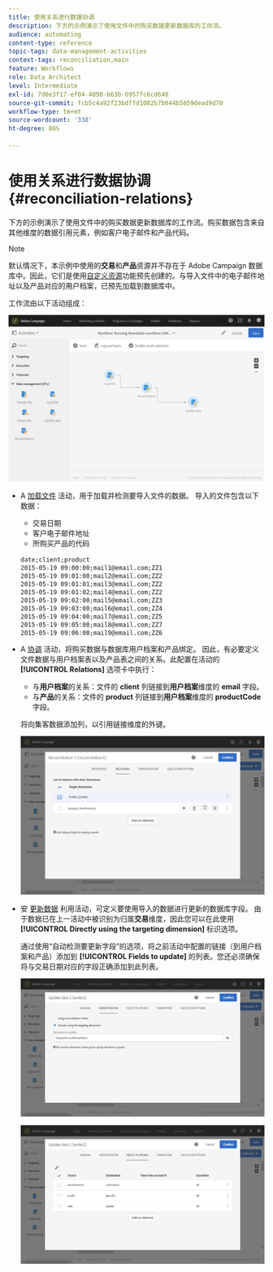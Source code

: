 ```yaml
---
title: 使用关系进行数据协调
description: 下方的示例演示了使用文件中的购买数据更新数据库的工作流。
audience: automating
content-type: reference
topic-tags: data-management-activities
context-tags: reconciliation,main
feature: Workflows
role: Data Architect
level: Intermediate
exl-id: 7d0e3f17-ef04-4890-b63b-6957fc6cd648
source-git-commit: fcb5c4a92f23bdffd1082b7b044b5859dead9d70
workflow-type: tm+mt
source-wordcount: '338'
ht-degree: 86%

---
```


# 使用关系进行数据协调 {#reconciliation-relations}

下方的示例演示了使用文件中的购买数据更新数据库的工作流。购买数据包含来自其他维度的数据引用元素，例如客户电子邮件和产品代码。

>[!NOTE]
>
>默认情况下，本示例中使用的&#x200B;**交易**&#x200B;和&#x200B;**产品**&#x200B;资源并不存在于 Adobe Campaign 数据库中。因此，它们是使用[自定义资源](../../developing/using/data-model-concepts.md)功能预先创建的。与导入文件中的电子邮件地址以及产品对应的用户档案，已预先加载到数据库中。

工作流由以下活动组成：

![](assets/reconciliation_example1.png)

* A [加载文件](../../automating/using/load-file.md) 活动，用于加载并检测要导入文件的数据。 导入的文件包含以下数据：

   * 交易日期
   * 客户电子邮件地址
   * 所购买产品的代码

   ```
   date;client;product
   2015-05-19 09:00:00;mail1@email.com;ZZ1
   2015-05-19 09:01:00;mail2@email.com;ZZ2
   2015-05-19 09:01:01;mail3@email.com;ZZ2
   2015-05-19 09:01:02;mail4@email.com;ZZ2
   2015-05-19 09:02:00;mail5@email.com;ZZ3
   2015-05-19 09:03:00;mail6@email.com;ZZ4
   2015-05-19 09:04:00;mail7@email.com;ZZ5
   2015-05-19 09:05:00;mail8@email.com;ZZ7
   2015-05-19 09:06:00;mail9@email.com;ZZ6
   ```

* A [协调](../../automating/using/reconciliation.md) 活动，将购买数据与数据库用户档案和产品绑定。 因此，有必要定义文件数据与用户档案表以及产品表之间的关系。此配置在活动的 **[!UICONTROL Relations]** 选项卡中执行：

   * 与&#x200B;**用户档案**&#x200B;的关系：文件的 **client** 列链接到&#x200B;**用户档案**&#x200B;维度的 **email** 字段。
   * 与&#x200B;**产品**&#x200B;的关系：文件的 **product** 列链接到&#x200B;**用户档案**&#x200B;维度的 **productCode** 字段。

   将向集客数据添加列，以引用链接维度的外键。

   ![](assets/reconciliation_example3.png)

* 安 [更新数据](../../automating/using/update-data.md) 利用活动，可定义要使用导入的数据进行更新的数据库字段。 由于数据已在上一活动中被识别为归属&#x200B;**交易**&#x200B;维度，因此您可以在此使用 **[!UICONTROL Directly using the targeting dimension]** 标识选项。

   通过使用“自动检测要更新字段”的选项，将之前活动中配置的链接（到用户档案和产品）添加到 **[!UICONTROL Fields to update]** 的列表。您还必须确保将与交易日期对应的字段正确添加到此列表。

   ![](assets/reconciliation_example5.png)

   ![](assets/reconciliation_example4.png)

